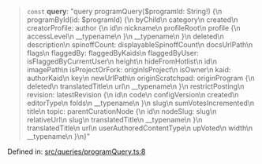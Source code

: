 > `const` **query**: "query programQuery($programId: String!) \{\n  programById(id: $programId) \{\n    byChild\n    category\n    created\n    creatorProfile: author \{\n      id\n      nickname\n      profileRoot\n      profile \{\n        accessLevel\n        \_\_typename\n      \}\n      \_\_typename\n    \}\n    deleted\n    description\n    spinoffCount: displayableSpinoffCount\n    docsUrlPath\n    flags\n    flaggedBy: flaggedByKaids\n    flaggedByUser: isFlaggedByCurrentUser\n    height\n    hideFromHotlist\n    id\n    imagePath\n    isProjectOrFork: originIsProject\n    isOwner\n    kaid: authorKaid\n    key\n    newUrlPath\n    originScratchpad: originProgram \{\n      deleted\n      translatedTitle\n      url\n      \_\_typename\n    \}\n    restrictPosting\n    revision: latestRevision \{\n      id\n      code\n      configVersion\n      created\n      editorType\n      folds\n      \_\_typename\n    \}\n    slug\n    sumVotesIncremented\n    title\n    topic: parentCurationNode \{\n      id\n      nodeSlug: slug\n      relativeUrl\n      slug\n      translatedTitle\n      \_\_typename\n    \}\n    translatedTitle\n    url\n    userAuthoredContentType\n    upVoted\n    width\n    \_\_typename\n  \}\n\}"

Defined in: [src/queries/programQuery.ts:8](https://github.com/bhavjitChauhan/khan-api/blob/67d30ab4498111952301bcaddbef9a132bf75105/src/queries/programQuery.ts#L8)

